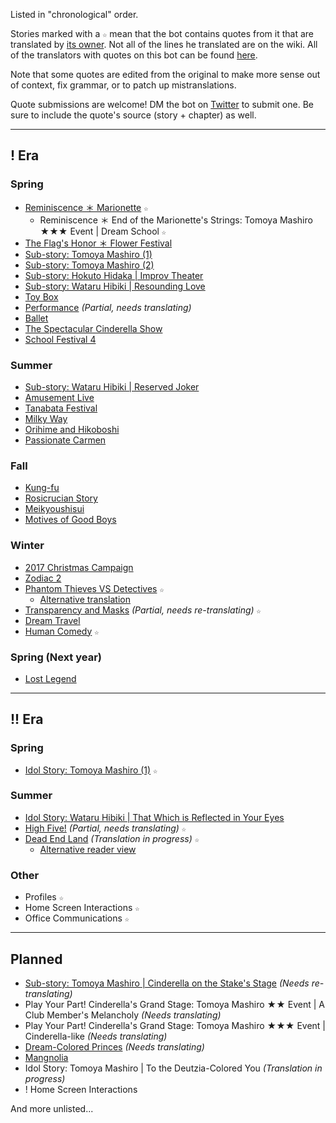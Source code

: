 Listed in "chronological" order.

Stories marked with a `☆` mean that the bot contains quotes from it that are translated by [its owner](https://twitter.com/riamuyumemi). Not all of the lines he translated are on the wiki. All of the translators with quotes on this bot can be found [here](translators.md).

Note that some quotes are edited from the original to make more sense out of context, fix grammar, or to patch up mistranslations.

Quote submissions are welcome! DM the bot on [Twitter](https://twitter.com/messages/compose?recipient_id=1281322573049954305) to submit one. Be sure to include the quote's source (story + chapter) as well.

---

## ! Era

### Spring

- [Reminiscence ＊ Marionette](https://ensemble-stars.fandom.com/wiki/Reminiscence_%EF%BC%8A_Marionette) `☆`
  - Reminiscence ＊ End of the Marionette's Strings: Tomoya Mashiro ★★★ Event | Dream School `☆`
- [The Flag's Honor ＊ Flower Festival](https://ensemble-stars.fandom.com/wiki/The_Flag%27s_Honor_%EF%BC%8A_Flower_Festival)
- [Sub-story: Tomoya Mashiro (1)](https://ensemble-stars.fandom.com/wiki/Tomoya_Mashiro/Sub_Story/Part_1)
- [Sub-story: Tomoya Mashiro (2)](https://ensemble-stars.fandom.com/wiki/Tomoya_Mashiro/Sub_Story/Part_2)
- [Sub-story: Hokuto Hidaka | Improv Theater](https://ensemble-stars.fandom.com/wiki/Hokuto_Hidaka/Sub_Story/Improv_Theater)
- [Sub-story: Wataru Hibiki | Resounding Love](https://ensemble-stars.fandom.com/wiki/Wataru_Hibiki/Sub_Story/Resounding_Love)
- [Toy Box](https://ensemble-stars.fandom.com/wiki/Toy_Box)
- [Performance](https://ensemble-stars.fandom.com/wiki/Performance) *(Partial, needs translating)*
- [Ballet](https://ensemble-stars.fandom.com/wiki/Ballet)
- [The Spectacular Cinderella Show](https://ensemble-stars.fandom.com/wiki/Keep_in_Character!_The_Spectacular_Cinderella_Show)
- [School Festival 4](https://ensemble-stars.fandom.com/wiki/School_Festival_4)

### Summer

- [Sub-story: Wataru Hibiki | Reserved Joker](https://ensemble-stars.fandom.com/wiki/Wataru_Hibiki/Sub_Story/Reversed_Joker)
- [Amusement Live](https://ensemble-stars.fandom.com/wiki/Amusement_Live)
- [Tanabata Festival](https://ensemble-stars.fandom.com/wiki/Tanabata_Festival)
- [Milky Way](https://ensemble-stars.fandom.com/wiki/Milky_Way)
- [Orihime and Hikoboshi](https://ensemble-stars.fandom.com/wiki/Orihime_and_Hikoboshi)
- [Passionate Carmen](https://ensemble-stars.fandom.com/wiki/Passionate_Carmen)

### Fall

- [Kung-fu](https://ensemble-stars.fandom.com/wiki/Kung_Fu)
- [Rosicrucian Story](https://ensemble-stars.fandom.com/wiki/Rosicrucian_Story)
- [Meikyoushisui](https://ensemble-stars.fandom.com/wiki/Meikyoushisui)
- [Motives of Good Boys](https://ensemble-stars.fandom.com/wiki/Motives_of_Good_Boys)

### Winter

- [2017 Christmas Campaign](https://ensemble-stars.fandom.com/wiki/2017_Christmas_Campaign)
- [Zodiac 2](https://ensemble-stars.fandom.com/wiki/Zodiac_2)
- [Phantom Thieves VS Detectives](https://ensemble-stars.fandom.com/wiki/Phantom_Thieves_VS_Detectives) `☆`
  - [Alternative translation](https://minashirosoushi.tumblr.com/tagged/enstars-tl)
- [Transparency and Masks](https://ensemble-stars.fandom.com/wiki/Transparency_and_Masks) *(Partial, needs re-translating)* `☆`
- [Dream Travel](https://ensemble-stars.fandom.com/wiki/Dream_Travel)
- [Human Comedy](https://ensemble-stars.fandom.com/wiki/Human_Comedy) `☆`

### Spring (Next year)

- [Lost Legend](https://ensemble-stars.fandom.com/wiki/Lost_Legend_(Story))

---

## !! Era

### Spring

- [Idol Story: Tomoya Mashiro (1)](https://ensemble-stars.fandom.com/wiki/Tomoya_Mashiro/Idol_Story/Part_1) `☆`

### Summer

- [Idol Story: Wataru Hibiki | That Which is Reflected in Your Eyes](https://ensemble-stars.fandom.com/wiki/Wataru_Hibiki/Idol_Story/That_Which_is_Reflected_in_Your_Eyes_1)
- [High Five!](https://ensemble-stars.fandom.com/wiki/High_Five!) *(Partial, needs translating)* `☆`
- [Dead End Land](https://ensemble-stars.fandom.com/wiki/Dead_End_Land) *(Translation in progress)* `☆`
  - [Alternative reader view](https://watatomo.github.io/tl/post/dead_end_land/)

### Other

- Profiles `☆`
- Home Screen Interactions `☆`
- Office Communications `☆`

---

## Planned

- [Sub-story: Tomoya Mashiro | Cinderella on the Stake's Stage](https://nebulancer.dreamwidth.org/13916.html) *(Needs re-translating)*
- Play Your Part! Cinderella's Grand Stage: Tomoya Mashiro ★★ Event | A Club Member's Melancholy *(Needs translating)*
- Play Your Part! Cinderella's Grand Stage: Tomoya Mashiro ★★★ Event | Cinderella-like *(Needs translating)*
- [Dream-Colored Princes](https://ensemble-stars.fandom.com/wiki/Dream-Colored_Princes) *(Needs translating)*
- [Mangnolia](https://ensemble-stars.fandom.com/wiki/Magnolia)
- Idol Story: Tomoya Mashiro | To the Deutzia-Colored You *(Translation in progress)*
- ! Home Screen Interactions

And more unlisted...
